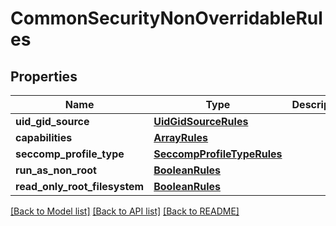 # CommonSecurityNonOverridableRules

## Properties
Name | Type | Description | Notes
------------ | ------------- | ------------- | -------------
**uid_gid_source** | [**UidGidSourceRules**](UidGidSourceRules.md) |  | [optional] 
**capabilities** | [**ArrayRules**](ArrayRules.md) |  | [optional] 
**seccomp_profile_type** | [**SeccompProfileTypeRules**](SeccompProfileTypeRules.md) |  | [optional] 
**run_as_non_root** | [**BooleanRules**](BooleanRules.md) |  | [optional] 
**read_only_root_filesystem** | [**BooleanRules**](BooleanRules.md) |  | [optional] 

[[Back to Model list]](../README.md#documentation-for-models) [[Back to API list]](../README.md#documentation-for-api-endpoints) [[Back to README]](../README.md)

